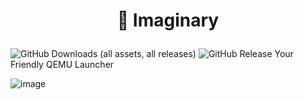 # <p align="center">🌠 Imaginary</p>
![GitHub Downloads (all assets, all releases)](https://img.shields.io/github/downloads/dontpanic-studios/imaginary/total?style=for-the-badge) ![GitHub Release](https://img.shields.io/github/v/release/dontpanic-studios/imaginary?sort=date&display_name=release&style=for-the-badge) Your Friendly QEMU Launcher


![image](https://github.com/dontpanic-studios/imaginary/assets/89384053/83052549-1d92-45e3-8a05-b7f84e81b191)

